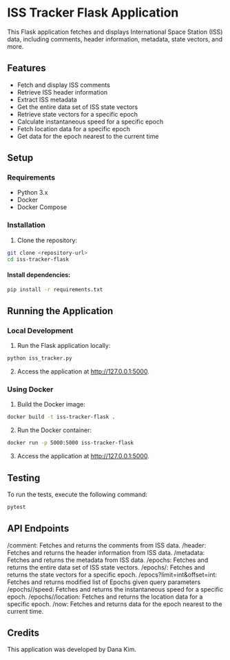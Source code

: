 # ISS Tracker Flask Application

This Flask application fetches and displays International Space Station (ISS) data, including comments, header information, metadata, state vectors, and more.

## Features

- Fetch and display ISS comments
- Retrieve ISS header information
- Extract ISS metadata
- Get the entire data set of ISS state vectors
- Retrieve state vectors for a specific epoch
- Calculate instantaneous speed for a specific epoch
- Fetch location data for a specific epoch
- Get data for the epoch nearest to the current time

## Setup

### Requirements

- Python 3.x
- Docker
- Docker Compose

### Installation

1. Clone the repository:

```bash
git clone <repository-url>
cd iss-tracker-flask
```

#### Install dependencies:
```bash
pip install -r requirements.txt
```

## Running the Application
### Local Development
1. Run the Flask application locally:
```bash
python iss_tracker.py
```
2. Access the application at http://127.0.0.1:5000.

### Using Docker
1. Build the Docker image:
```bash
docker build -t iss-tracker-flask .
```
2. Run the Docker container:
```bash
docker run -p 5000:5000 iss-tracker-flask
```
3. Access the application at http://127.0.0.1:5000.
## Testing
To run the tests, execute the following command:
```bash
pytest
```
## API Endpoints
/comment: Fetches and returns the comments from ISS data.
/header: Fetches and returns the header information from ISS data.
/metadata: Fetches and returns the metadata from ISS data.
/epochs: Fetches and returns the entire data set of ISS state vectors.
/epochs/<epoch>: Fetches and returns the state vectors for a specific epoch.
/epocs?limit=int&offset=int: Fetches and returns modified list of Epochs given query parameters
/epochs/<epoch>/speed: Fetches and returns the instantaneous speed for a specific epoch.
/epochs/<epoch>/location: Fetches and returns the location data for a specific epoch.
/now: Fetches and returns data for the epoch nearest to the current time.

## Credits
This application was developed by Dana Kim.
